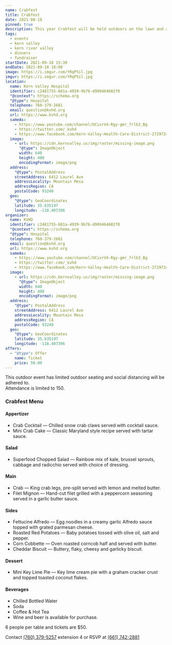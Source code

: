 ```yaml
---
name: Crabfest
title: Crabfest
date: 2021-08-18
pinned: true
description: This year Crabfest will be held outdoors on the lawn and attendance will be limited to 150.
tags:
  - events
  - kern valley
  - kern river valley
  - dinners
  - fundraiser
startDate: 2021-09-18 15:30
endDate: 2021-09-18 18:00
image: https://i.imgur.com/YRqP5il.jpg
imgur: https://i.imgur.com/YRqP5il.jpg
location:
  name: Kern Valley Hospital
  identifier: c2481755-681a-4939-9b76-d909464602f0
  "@context": https://schema.org
  "@type": Hospital
  telephone: 760-379-2681
  email: question@kvhd.org
  url: https://www.kvhd.org
  sameAs:
    - https://www.youtube.com/channel/UCixrV4-Rgy-gmr_frlb3_Bg
    - https://twitter.com/_kvhd
    - https://www.facebook.com/Kern-Valley-Health-Care-District-272972479424343/
  image:
    - url: https://cdn.kernvalley.us/img/raster/missing-image.png
      "@type": ImageObject
      width: 640
      height: 480
      encodingFormat: image/png
  address:
    "@type": PostalAddress
    streetAddress: 6412 Laurel Ave
    addressLocality: Mountain Mesa
    addressRegion: CA
    postalCode: 93240
  geo:
    "@type": GeoCoordinates
    latitude: 35.635197
    longitude: -118.407396
organizer:
  name: KVHD
  identifier: c2481755-681a-4939-9b76-d909464602f0
  "@context": https://schema.org
  "@type": Hospital
  telephone: 760-379-2681
  email: question@kvhd.org
  url: https://www.kvhd.org
  sameAs:
    - https://www.youtube.com/channel/UCixrV4-Rgy-gmr_frlb3_Bg
    - https://twitter.com/_kvhd
    - https://www.facebook.com/Kern-Valley-Health-Care-District-272972479424343/
  image:
    - url: https://cdn.kernvalley.us/img/raster/missing-image.png
      "@type": ImageObject
      width: 640
      height: 480
      encodingFormat: image/png
  address:
    "@type": PostalAddress
    streetAddress: 6412 Laurel Ave
    addressLocality: Mountain Mesa
    addressRegion: CA
    postalCode: 93240
  geo:
    "@type": GeoCoordinates
    latitude: 35.635197
    longitude: -118.407396
offers:
  - "@type": Offer
    name: Ticket
    price: 50.00
---
```

<div class="status-box warn">This outdoor event has limited outdoor seating and social distancing will be adhered to.<br /> Attendance is limited to 150.</div>

### Crabfest Menu

#### Appertizer
- Crab Cocktail &mdash; Chilled snow crab claws served with cocktail sauce.
- Mini Crab Cake &mdash; Classic Maryland style recipe served with tartar sauce.

#### Salad
- Superfood Chopped Salad &mdash; Rainbow mix of kale, brussel sprouts, cabbage and radicchio served with choice of dressing.

#### Main
- Crab &mdash; King crab legs, pre-split served with lemon and melted butter.
- Filet Mignon &mdash; Hand-cut filet grilled with a peppercorn seasoning served in a garlic butter sauce.

#### Sides
- Fettucine Alfredo &mdash; Egg noodles in a creamy garlic Alfredo sauce topped with grated parmesan cheese.
- Roasted Red Potatoes &mdash; Baby potatoes tossed with olive oil, salt and pepper.
- Corn Cobbette &mdash; Oven roasted corncob half and served with butter.
- Cheddar Biscuit &mdash; Buttery, flaky, cheesy and garlicky biscuit.

#### Dessert
- Mini Key Lime Pie &mdash; Key lime cream pie with a graham cracker crust and topped toasted coconut flakes.

#### Beverages
- Chilled Bottled Water
- Soda
- Coffee & Hot Tea
- Wine and beer is available for purchase.

6 people per table and tickets are $50.

Contact [(760) 379-5257](tel:+1-760-379-5257) extension 4 or RSVP at [(661) 742-2881](tel:+1-661-742-2881)
